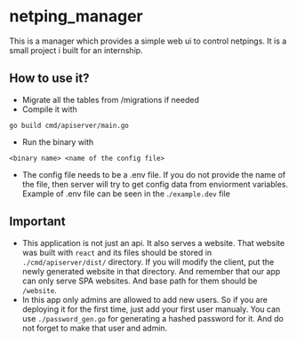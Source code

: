 # netping_manager

This is a manager which provides a simple web ui to control netpings. It is a small project i built for an internship.

## How to use it?

- Migrate all the tables from /migrations if needed
- Compile it with

```
go build cmd/apiserver/main.go
```

- Run the binary with

```
<binary name> <name of the config file>
```

- The config file needs to be a .env file. If you do not provide the name of the file, then server will try to get config data from enviorment variables. Example of .env file can be seen in the .`/example.dev` file

## Important

- This application is not just an api. It also serves a website. That website was built with `react` and its files should be stored in `./cmd/apiserver/dist/` directory. If you will modify the client, put the newly generated website in that directory. And remember that our app can only serve SPA websites. And base path for them should be `/website`.
- In this app only admins are allowed to add new users. So if you are deploying it for the first time, just add your first user manualy. You can use `./password_gen.go` for generating a hashed password for it. And do not forget to make that user and admin.
